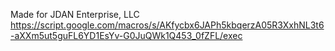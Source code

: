 Made for JDAN Enterprise, LLC
https://script.google.com/macros/s/AKfycbx6JAPh5kbqerzA05R3XxhNL3t6-aXXm5ut5guFL6YD1EsYv-G0JuQWk1Q453_0fZFL/exec
